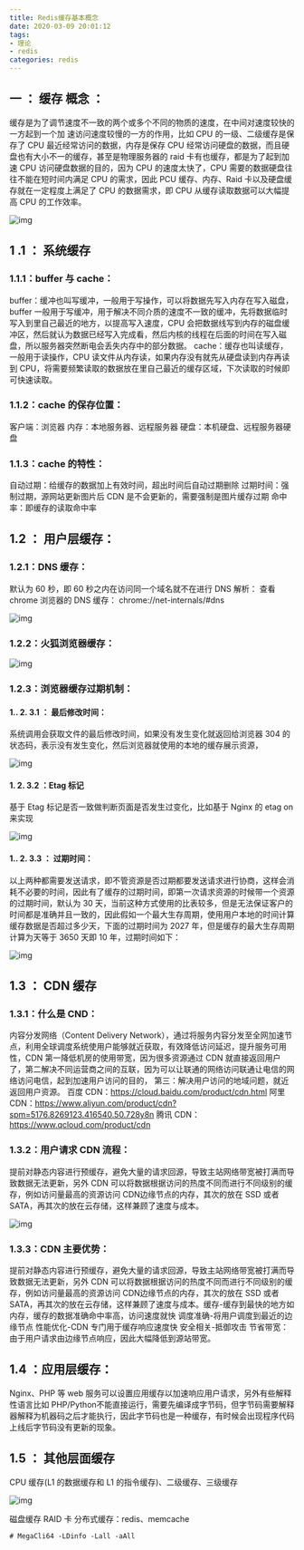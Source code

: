 ```yaml
---
title: Redis缓存基本概念
date: 2020-03-09 20:01:12
tags:
- 理论
- redis
categories: redis
---
```


## 一 ： 缓存 概念 ：

缓存是为了调节速度不一致的两个或多个不同的物质的速度，在中间对速度较快的一方起到一个加
速访问速度较慢的一方的作用，比如 CPU 的一级、二级缓存是保存了 CPU 最近经常访问的数据，内存是保存 CPU 经常访问硬盘的数据，而且硬盘也有大小不一的缓存，甚至是物理服务器的 raid 卡有也缓存，都是为了起到加速 CPU 访问硬盘数据的目的，因为 CPU 的速度太快了，CPU 需要的数据硬盘往往不能在短时间内满足 CPU 的需求，因此 PCU 缓存、内存、Raid 卡以及硬盘缓存就在一定程度上满足了 CPU 的数据需求，即 CPU 从缓存读取数据可以大幅提高 CPU 的工作效率。

<!--more-->

![img](Redis缓存基本概念/image-30-1024x575.png)

## 1 .1 ： 系统缓存

### 1.1.1：buffer 与 cache：

buffer：缓冲也叫写缓冲，一般用于写操作，可以将数据先写入内存在写入磁盘，buffer 一般用于写缓冲，用于解决不同介质的速度不一致的缓冲，先将数据临时写入到里自己最近的地方，以提高写入速度，CPU 会把数据线写到内存的磁盘缓冲区，然后就认为数据已经写入完成看，然后内核的线程在后面的时间在写入磁盘，所以服务器突然断电会丢失内存中的部分数据。
cache：缓存也叫读缓存，一般用于读操作，CPU 读文件从内存读，如果内存没有就先从硬盘读到内存再读到 CPU，将需要频繁读取的数据放在里自己最近的缓存区域，下次读取的时候即可快速读取。

### 1.1.2：cache 的保存位置：

客户端：浏览器
内存：本地服务器、远程服务器
硬盘：本机硬盘、远程服务器硬盘

### 1.1.3：cache 的特性：

自动过期：给缓存的数据加上有效时间，超出时间后自动过期删除
过期时间：强制过期，源网站更新图片后 CDN 是不会更新的，需要强制是图片缓存过期
命中率：即缓存的读取命中率

## 1.2 ： 用户层缓存：

### 1.2.1：DNS 缓存：

默认为 60 秒，即 60 秒之内在访问同一个域名就不在进行 DNS 解析：
查看 chrome 浏览器的 DNS 缓存：
chrome://net-internals/#dns

![img](Redis缓存基本概念/image-31.png)

### 1.2.2：火狐浏览器缓存：

![img](Redis缓存基本概念/image-32.png)

### 1.2.3：浏览器缓存过期机制：

#### 1.. 2. 3.1 ： 最后修改时间：

系统调用会获取文件的最后修改时间，如果没有发生变化就返回给浏览器 304 的状态码，表示没有发生变化，然后浏览器就使用的本地的缓存展示资源，

![img](Redis缓存基本概念/image-33.png)

#### 1. 2. 3.2 ：Etag 标记

基于 Etag 标记是否一致做判断页面是否发生过变化，比如基于 Nginx 的 etag on 来实现

![img](Redis缓存基本概念/image-34.png)

#### 1.. 2. 3.3 ： 过期时间：

以上两种都需要发送请求，即不管资源是否过期都要发送请求进行协商，这样会消耗不必要的时间，因此有了缓存的过期时间，即第一次请求资源的时候带一个资源的过期时间，默认为 30 天，当前这种方式使用的比表较多，但是无法保证客户的时间都是准确并且一致的，因此假如一个最大生存周期，使用用户本地的时间计算缓存数据是否超过多少天，下面的过期时间为 2027 年，但是缓存的最大生存周期计算为天等于 3650 天即 10 年，过期时间如下：

![img](Redis缓存基本概念/image-35.png)

## 1.3 ： CDN 缓存

### 1.3.1：什么是 CND：

内容分发网络（Content Delivery Network），通过将服务内容分发至全网加速节点，利用全球调度系统使用户能够就近获取，有效降低访问延迟，提升服务可用性，CDN 第一降低机房的使用带宽，因为很多资源通过 CDN 就直接返回用户了，第二解决不同运营商之间的互联，因为可以让联通的网络访问联通让电信的网络访问电信，起到加速用户访问的目的， 第三：解决用户访问的地域问题，就近返回用户资源。
百度 CDN：https://cloud.baidu.com/product/cdn.html
阿里 CDN：https://www.aliyun.com/product/cdn?spm=5176.8269123.416540.50.728y8n
腾讯 CDN：https://www.qcloud.com/product/cdn

### 1.3.2：用户请求 CDN 流程：

提前对静态内容进行预缓存，避免大量的请求回源，导致主站网络带宽被打满而导致数据无法更新，另外 CDN 可以将数据根据访问的热度不同而进行不同级别的缓存，例如访问量最高的资源访问 CDN边缘节点的内存，其次的放在 SSD 或者 SATA，再其次的放在云存储，这样兼顾了速度与成本。

![img](Redis缓存基本概念/image-36.png)

### 1.3.3：CDN 主要优势：

提前对静态内容进行预缓存，避免大量的请求回源，导致主站网络带宽被打满而导致数据无法更新，另外 CDN 可以将数据根据访问的热度不同而进行不同级别的缓存，例如访问量最高的资源访问 CDN边缘节点的内存，其次的放在 SSD 或者 SATA，再其次的放在云存储，这样兼顾了速度与成本。缓存-缓存到最快的地方如内存，缓存的数据准确命中率高，访问速度就快
调度准确-将用户调度到最近的边缘节点
性能优化-CDN 专门用于缓存响应速度快
安全相关-抵御攻击
节省带宽：由于用户请求由边缘节点响应，因此大幅降低到源站带宽。

## 1.4 ：应用层缓存：

Nginx、PHP 等 web 服务可以设置应用缓存以加速响应用户请求，另外有些解释性语言比如 PHP/Python不能直接运行，需要先编译成字节码，但字节码需要解释器解释为机器码之后才能执行，因此字节码也是一种缓存，有时候会出现程序代码上线后字节码没有更新的现象。

## 1.5 ： 其他层面缓存

CPU 缓存(L1 的数据缓存和 L1 的指令缓存)、二级缓存、三级缓存

![img](Redis缓存基本概念/image-37.png)

磁盘缓存
RAID 卡
分布式缓存：redis、memcache

```
# MegaCli64 -LDinfo -Lall -aAll
```